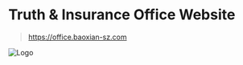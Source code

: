 # Truth & Insurance Office Website

> https://office.baoxian-sz.com

![Logo](assets/img/logo_logo_zhenxinhuaxian_tiw_600_150.png)
